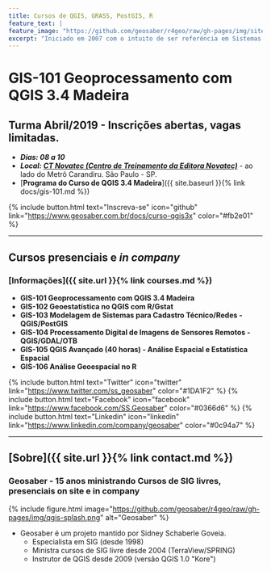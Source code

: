 ```yaml
---
title: Cursos de QGIS, GRASS, PostGIS, R
feature_text: |
feature_image: "https://github.com/geosaber/r4geo/raw/gh-pages/img/site_geosaber.png"
excerpt: "Iniciado em 2007 com o intuito de ser referência em Sistemas de Informações Geográficas Livres e Abertas, em especial nas suportadas pela [Fundação OSGeo](http://www.osgeo.org) como o ***QGIS*** e ***GRASS GIS***."
---
```

# GIS-101 Geoprocessamento com QGIS 3.4 Madeira
## Turma Abril/2019 - Inscrições abertas, vagas limitadas.
- ***Dias: 08 a 10***
- ***Local: [CT Novatec (Centro de Treinamento da Editora Novatec)](https://ctnovatec.com.br)*** - ao lado do Metrô Carandiru. São Paulo - SP.
- [**Programa do Curso de QGIS 3.4 Madeira**]({{ site.baseurl }}{% link docs/gis-101.md %})

{% include button.html text="Inscreva-se" icon="github" link="https://www.geosaber.com.br/docs/curso-qgis3x" color="#fb2e01" %}

---
## Cursos presenciais e *in company*
### [Informações]({{ site.url }}{% link courses.md %})
- **GIS-101 Geoprocessamento com QGIS 3.4 Madeira**
- **GIS-102 Geoestatística no QGIS com R/Gstat**
- **GIS-103 Modelagem de Sistemas para Cadastro Técnico/Redes - QGIS/PostGIS**
- **GIS-104 Processamento Digital de Imagens de Sensores Remotos - QGIS/GDAL/OTB**
- **GIS-105 QGIS Avançado (40 horas) - Análise Espacial e Estatística Espacial**
- **GIS-106 Análise Geoespacial no R**

{% include button.html text="Twitter" icon="twitter" link="https://www.twitter.com/ss_geosaber" color="#1DA1F2" %} {% include button.html text="Facebook" icon="facebook" link="https://www.facebook.com/SS.Geosaber" color="#0366d6" %} {% include button.html text="Linkedin" icon="linkedin" link="https://www.linkedin.com/company/geosaber" color="#0c94a7" %}

---
## [Sobre]({{ site.url }}{% link contact.md %})
### Geosaber - 15 anos ministrando Cursos de SIG livres, presenciais on site e in company
{% include figure.html image="https://github.com/geosaber/r4geo/raw/gh-pages/img/qgis-splash.png" alt="Geosaber" %}
- Geosaber é um projeto mantido por Sidney Schaberle Goveia.
  - Especialista em SIG (desde 1998)
  - Ministra cursos de SIG livre desde 2004 (TerraView/SPRING)
  - Instrutor de QGIS desde 2009 (versão QGIS 1.0 "Kore") 
